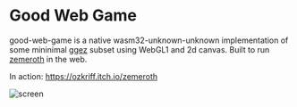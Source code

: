 # Good Web Game

good-web-game is a native wasm32-unknown-unknown implementation of some mininimal [ggez](https://github.com/ggez/ggez) subset using WebGL1 and 2d canvas. Built to run [zemeroth](https://github.com/ozkriff/zemeroth) in the web.

In action: https://ozkriff.itch.io/zemeroth

![screen](https://i.imgur.com/TjvCNwa.jpg)
